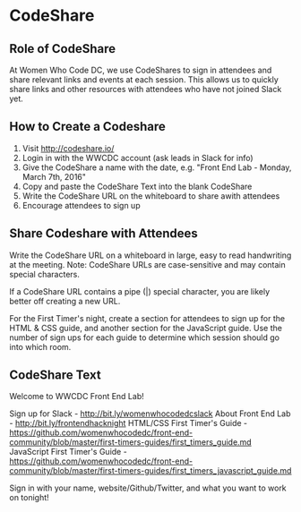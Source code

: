 # CodeShare

## Role of CodeShare

At Women Who Code DC, we use CodeShares to sign in attendees and share relevant links and events at each session. This allows us to quickly share links and other resources with attendees who have not joined Slack yet.

## How to Create a Codeshare

1. Visit http://codeshare.io/
2. Login in with the WWCDC account (ask leads in Slack for info)
3. Give the CodeShare a name with the date, e.g. "Front End Lab - Monday, March 7th, 2016"
4. Copy and paste the CodeShare Text into the blank CodeShare
5. Write the CodeShare URL on the whiteboard to share awith attendees
6. Encourage attendees to sign up

## Share Codeshare with Attendees

Write the CodeShare URL on a whiteboard in large, easy to read handwriting at the meeting. Note: CodeShare URLs are case-sensitive and may contain special characters.

If a CodeShare URL contains a pipe (|) special character, you are likely better off creating a new URL.

For the First Timer's night, create a section for attendees to sign up for the HTML & CSS guide, and another section for the JavaScript guide. Use the number of sign ups for each guide to determine which session should go into which room.

## CodeShare Text

Welcome to WWCDC Front End Lab!

Sign up for Slack - http://bit.ly/womenwhocodedcslack
About Front End Lab - http://bit.ly/frontendhacknight
HTML/CSS First Timer's Guide - https://github.com/womenwhocodedc/front-end-community/blob/master/first-timers-guides/first_timers_guide.md
JavaScript First Timer's Guide - https://github.com/womenwhocodedc/front-end-community/blob/master/first-timers-guides/first_timers_javascript_guide.md

Sign in with your name, website/Github/Twitter, and what you want to work on tonight!